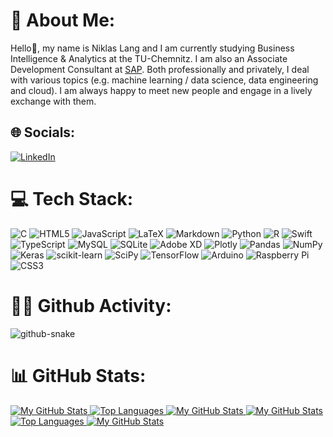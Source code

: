 # 💫 About Me:
Hello👋, my name is Niklas Lang and I am currently studying Business Intelligence & Analytics at the TU-Chemnitz. I am also an Associate Development Consultant at [SAP](https://github.com/SAP). Both professionally and privately, I deal with various topics (e.g. machine learning / data science, data engineering and cloud). I am always happy to meet new people and engage in a lively exchange with them.


## 🌐 Socials:
[![LinkedIn](https://img.shields.io/badge/LinkedIn-%230077B5.svg?logo=linkedin&logoColor=white)](https://linkedin.com/in/niklas-lang) 

# 💻 Tech Stack:
![C](https://img.shields.io/badge/c-%2300599C.svg?style=for-the-badge&logo=c&logoColor=white) ![HTML5](https://img.shields.io/badge/html5-%23E34F26.svg?style=for-the-badge&logo=html5&logoColor=white) ![JavaScript](https://img.shields.io/badge/javascript-%23323330.svg?style=for-the-badge&logo=javascript&logoColor=%23F7DF1E) ![LaTeX](https://img.shields.io/badge/latex-%23008080.svg?style=for-the-badge&logo=latex&logoColor=white) ![Markdown](https://img.shields.io/badge/markdown-%23000000.svg?style=for-the-badge&logo=markdown&logoColor=white) ![Python](https://img.shields.io/badge/python-3670A0?style=for-the-badge&logo=python&logoColor=ffdd54) ![R](https://img.shields.io/badge/r-%23276DC3.svg?style=for-the-badge&logo=r&logoColor=white) ![Swift](https://img.shields.io/badge/swift-F54A2A?style=for-the-badge&logo=swift&logoColor=white) ![TypeScript](https://img.shields.io/badge/typescript-%23007ACC.svg?style=for-the-badge&logo=typescript&logoColor=white) ![MySQL](https://img.shields.io/badge/mysql-%2300f.svg?style=for-the-badge&logo=mysql&logoColor=white) ![SQLite](https://img.shields.io/badge/sqlite-%2307405e.svg?style=for-the-badge&logo=sqlite&logoColor=white) ![Adobe XD](https://img.shields.io/badge/Adobe%20XD-470137?style=for-the-badge&logo=Adobe%20XD&logoColor=#FF61F6) ![Plotly](https://img.shields.io/badge/Plotly-%233F4F75.svg?style=for-the-badge&logo=plotly&logoColor=white) ![Pandas](https://img.shields.io/badge/pandas-%23150458.svg?style=for-the-badge&logo=pandas&logoColor=white) ![NumPy](https://img.shields.io/badge/numpy-%23013243.svg?style=for-the-badge&logo=numpy&logoColor=white) ![Keras](https://img.shields.io/badge/Keras-%23D00000.svg?style=for-the-badge&logo=Keras&logoColor=white) ![scikit-learn](https://img.shields.io/badge/scikit--learn-%23F7931E.svg?style=for-the-badge&logo=scikit-learn&logoColor=white) ![SciPy](https://img.shields.io/badge/SciPy-%230C55A5.svg?style=for-the-badge&logo=scipy&logoColor=%white) ![TensorFlow](https://img.shields.io/badge/TensorFlow-%23FF6F00.svg?style=for-the-badge&logo=TensorFlow&logoColor=white) ![Arduino](https://img.shields.io/badge/-Arduino-00979D?style=for-the-badge&logo=Arduino&logoColor=white) ![Raspberry Pi](https://img.shields.io/badge/-RaspberryPi-C51A4A?style=for-the-badge&logo=Raspberry-Pi) ![CSS3](https://img.shields.io/badge/css3-%231572B6.svg?style=for-the-badge&logo=css3&logoColor=white)

# 👨‍💻 Github Activity:
<picture>
  <source media="(prefers-color-scheme: dark)" srcset="https://raw.githubusercontent.com/niklas-la/niklas-la/output/github-contribution-grid-snake-dark.svg" />
  <source media="(prefers-color-scheme: light)" srcset="https://raw.githubusercontent.com/niklas-la/niklas-la/output/github-contribution-grid-snake.svg" />
  <img alt="github-snake" src="github-snake.svg" />
</picture>

# 📊 GitHub Stats:
<!-- Light mode -->
<a href="https://github.com/niklas-la#gh-light-mode-only">
  <img src="https://github-readme-stats.vercel.app/api?username=niklas-la&count_private=true&show_icons=true&theme=light&hide_border=true#gh-light-mode-only" alt="My GitHub Stats" />
</a>
<a href="https://github.com/niklas-la#gh-light-mode-only">
  <img src="https://github-readme-stats.vercel.app/api/top-langs/?username=niklas-la&show_icons=true&theme=light&hide_border=true&layout=compact#gh-light-mode-only" alt="Top Languages" />
</a>
<a href="https://github.com/niklas-la#gh-light-mode-only">
  <img src="https://github-readme-streak-stats.herokuapp.com/?user=niklas-la&theme=light&hide_border=false&hide_border=true#gh-light-mode-only" alt="My GitHub Stats" />
</a>

<!-- Dark Mode -->
<a href="https://github.com/niklas-la#gh-dark-mode-only">
  <img src="https://github-readme-stats.vercel.app/api?username=niklas-la&count_private=true&show_icons=true&theme=github_dark&hide_border=true&icon_color=386DE3&title_color=6CD064#gh-dark-mode-only" alt="My GitHub Stats" />
</a>
<a href="https://github.com/niklas-la#gh-dark-mode-only">
  <img src="https://github-readme-stats.vercel.app/api/top-langs/?username=niklas-la&show_icons=true&theme=github_dark&hide_border=true&layout=compact&title_color=6CD064#gh-dark-mode-only" alt="Top Languages" />
</a>
<a href="https://github.com/niklas-la#gh-dark-mode-only">
  <img src="https://github-readme-streak-stats.herokuapp.com/?user=niklas-la&theme=github-dark&hide_border=true#gh-dark-mode-only" alt="My GitHub Stats" />
</a>
